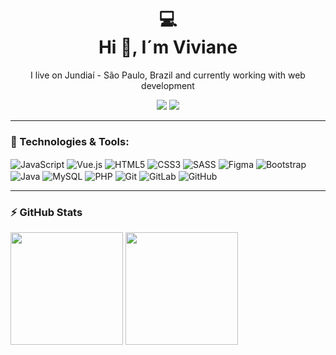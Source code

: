 <div align="center">
<h1>
  💻<br>Hi 👋, I´m Viviane
</h1>

<p>
  I live on Jundiaí - São Paulo, Brazil and currently working with web development 
</p>

<a href = "mailto:vivianeerina@hotmail.com" target="_blank"><img src="https://img.shields.io/badge/-Microsoft_Outlook-333333?style=flat&logo=microsoft-outlook&color=blue" target="_blank"></a> 
<a href="https://www.linkedin.com/in/viviane-ogata" target="_blank"><img src="https://img.shields.io/badge/-LinkedIn-333333?style=flat&logo=linkedin&color=blue" target="_blank"></a>   
</div>

----

### 💼 Technologies & Tools:
<div style="display: inline_block">
  <img align="center" alt="JavaScript" src="https://img.shields.io/badge/-JavaScript-333333?style=flat&logo=javascript" />
  <img align="center" alt="Vue.js" src="https://img.shields.io/badge/-Vue.JS-333333?style=flat&logo=Vue.JS" />
  <img align="center" alt="HTML5" src="https://img.shields.io/badge/-HTML5-333333?style=flat&logo=HTML5" />
  <img align="center" alt="CSS3" src="https://img.shields.io/badge/-CSS3-333333?style=flat&logo=CSS3&logoColor=1572B6" />
  <img align="center" alt="SASS" src="https://img.shields.io/badge/-Sass-333333?style=flat&logo=sass" />
  <img align="center" alt="Figma" src="https://img.shields.io/badge/-Figma-333333?style=flat&logo=figma" />
  <img align="center" alt="Bootstrap" src="https://img.shields.io/badge/-Bootstrap-333333?style=flat&logo=bootstrap" />
  <img align="center" alt="Java" src="https://img.shields.io/badge/-Java-333333?style=flat&logo=java" />
  <img align="center" alt="MySQL" src="https://img.shields.io/badge/-MySQL-333333?style=flat&logo=MySQL" />
  <img align="center" alt="PHP" src="https://img.shields.io/badge/-PHP-333333?style=flat&logo=php" />
  <img align="center" alt="Git" src="https://img.shields.io/badge/-Git-333333?style=flat&logo=git" />
  <img align="center" alt="GitLab" src="https://img.shields.io/badge/-GitLab-333333?style=flat&logo=gitlab" />
  <img align="center" alt="GitHub" src="https://img.shields.io/badge/-GitHub-333333?style=flat&logo=github" />
</div>

----

### ⚡ GitHub Stats
<div>
  <img height="180em" src="https://github-readme-stats.vercel.app/api?username=viviogata&show_icons=true&theme=dark&include_all_commits=true&count_private=true"/>
  <img height="180em" src="https://github-readme-stats.vercel.app/api/top-langs/?username=viviogata&layout=compact&langs_count=16&theme=dark"/>
</div>
